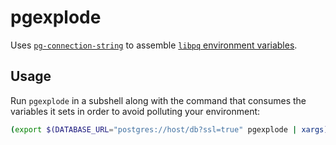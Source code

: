 # pgexplode

Uses [`pg-connection-string`](https://github.com/iceddev/pg-connection-string)
to assemble [`libpq` environment
variables](http://www.postgresql.org/docs/9.3/interactive/libpq-envars.html).

## Usage

Run `pgexplode` in a subshell along with the command that consumes the
variables it sets in order to avoid polluting your environment:

```bash
(export $(DATABASE_URL="postgres://host/db?ssl=true" pgexplode | xargs) && psql)
```

